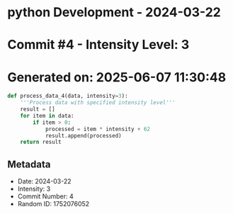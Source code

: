 ﻿# python Development - 2024-03-22
# Commit #4 - Intensity Level: 3
# Generated on: 2025-06-07 11:30:48
```python
def process_data_4(data, intensity=3):
    '''Process data with specified intensity level'''
    result = []
    for item in data:
        if item > 0:
            processed = item * intensity + 62
            result.append(processed)
    return result
```
## Metadata
- Date: 2024-03-22
- Intensity: 3
- Commit Number: 4
- Random ID: 1752076052
